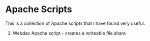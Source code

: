 # Apache Scripts
This is a collection of Apache scripts that I have found very useful.

1) Webdav Apache script - creates a writeable file share
